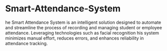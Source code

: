 # Smart-Attendance-System
he Smart Attendance System is an intelligent solution designed to automate and streamline the process of recording and managing student or employee attendance. Leveraging technologies such as facial recognition his system minimizes manual effort, reduces errors, and enhances reliability in attendance tracking.
